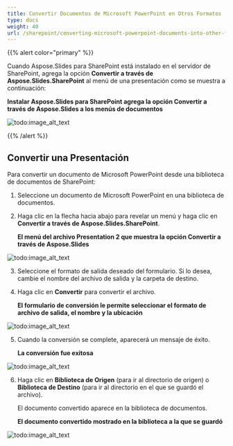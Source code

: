 ```yaml
---
title: Convertir Documentos de Microsoft PowerPoint en Otros Formatos
type: docs
weight: 40
url: /sharepoint/converting-microsoft-powerpoint-documents-into-other-formats/
---
```


{{% alert color="primary" %}} 

Cuando Aspose.Slides para SharePoint está instalado en el servidor de SharePoint, agrega la opción **Convertir a través de Aspose.Slides.SharePoint** al menú de una presentación como se muestra a continuación: 

**Instalar Aspose.Slides para SharePoint agrega la opción Convertir a través de Aspose.Slides a los menús de documentos** 

![todo:image_alt_text](converting-microsoft-powerpoint-documents-into-other-formats_1.png)

{{% /alert %}} 
## **Convertir una Presentación**
Para convertir un documento de Microsoft PowerPoint desde una biblioteca de documentos de SharePoint: 

1. Seleccione un documento de Microsoft PowerPoint en una biblioteca de documentos.
2. Haga clic en la flecha hacia abajo para revelar un menú y haga clic en **Convertir a través de Aspose.Slides.SharePoint**. 

   **El menú del archivo Presentation 2 que muestra la opción Convertir a través de Aspose.Slides** 

![todo:image_alt_text](converting-microsoft-powerpoint-documents-into-other-formats_2.png)

3. Seleccione el formato de salida deseado del formulario. Si lo desea, cambie el nombre del archivo de salida y la carpeta de destino.
4. Haga clic en **Convertir** para convertir el archivo. 

   **El formulario de conversión le permite seleccionar el formato de archivo de salida, el nombre y la ubicación** 

![todo:image_alt_text](converting-microsoft-powerpoint-documents-into-other-formats_3.png)

5. Cuando la conversión se complete, aparecerá un mensaje de éxito. 

   **La conversión fue exitosa** 

![todo:image_alt_text](converting-microsoft-powerpoint-documents-into-other-formats_4.png)

6. Haga clic en **Biblioteca de Origen** (para ir al directorio de origen) o **Biblioteca de Destino** (para ir al directorio en el que se guardó el archivo). 

   El documento convertido aparece en la biblioteca de documentos. 

   **El documento convertido mostrado en la biblioteca a la que se guardó** 

![todo:image_alt_text](converting-microsoft-powerpoint-documents-into-other-formats_5.png)